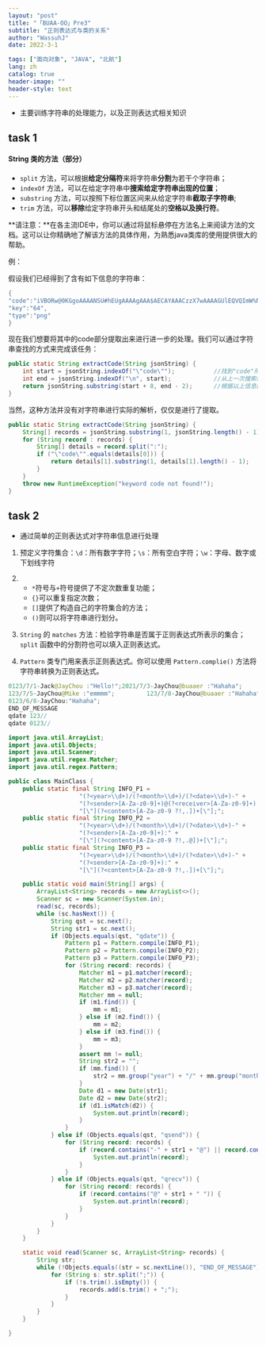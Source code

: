 ```yaml
---
layout: "post"
title: "「BUAA-OO」Pre3"
subtitle: "正则表达式与类的关系"
author: "WassuhJ"
date: 2022-3-1

tags: ["面向对象", "JAVA", "北航"]
lang: zh
catalog: true
header-image: ""
header-style: text
---
```


* 主要训练字符串的处理能力，以及正则表达式相关知识



## task 1

#### String 类的方法（部分）

- `split` 方法，可以根据**给定分隔符**来将字符串**分割**为若干个字符串；
- `indexOf` 方法，可以在给定字符串中**搜索给定字符串出现的位置**；
- `substring` 方法，可以按照下标位置区间来从给定字符串**截取子字符串**;
- `trim` 方法，可以**移除**给定字符串开头和结尾处的**空格以及换行符**。

**请注意：**在各主流IDE中，你可以通过将鼠标悬停在方法名上来阅读方法的文档。这可以让你精确地了解该方法的具体作用，为熟悉java类库的使用提供很大的帮助。

例：

假设我们已经得到了含有如下信息的字符串：

```java
{
"code":"iVBORw@0KGgoAAAANSU#hEUgAAAAgAAA$AECAYAAACzzX7wAAAAGUlEQVQImW%NggID/DKjgPzYOLpqwAr^xWAAAbkwv1&EmB71QAAAABJRU5*ErkJggg==",
"key":"64",
"type":"png"
}
```

现在我们想要将其中的code部分提取出来进行进一步的处理。我们可以通过字符串查找的方式来完成该任务：

```java
public static String extractCode(String jsonString) {
    int start = jsonString.indexOf("\"code\"");           //找到"code"所在之处；
    int end = jsonString.indexOf("\n", start);            //从上一次搜索结果开始向后搜索换行符
    return jsonString.substring(start + 8, end - 2);      //根据以上信息截取子串并返回
}
```

当然，这种方法并没有对字符串进行实际的解析，仅仅是进行了提取。

```java
public static String extractCode(String jsonString) {
    String[] records = jsonString.substring(1, jsonString.length() - 1).split(","); //将输入的字符串按照逗号分割开
    for (String record : records) {
        String[] details = record.split(":");                                       //分离每个分割出的字符串中的名称与值（按照冒号进一步分割）
        if ("\"code\"".equals(details[0])) {                                        //判断数据名称是否为"code"
            return details[1].substring(1, details[1].length() - 1);                //返回该数据对应的值。
        }
    }
    throw new RuntimeException("keyword code not found!");                          //未找到，报错
}
```



## task 2

* 通过简单的正则表达式对字符串信息进行处理



1. 预定义字符集合：`\d`：所有数字字符；`\s`：所有空白字符；`\w`：字母、数字或下划线字符
2. * `*`符号与`+`符号提供了不定次数重复功能；
   * `{}`可以重复指定次数；
   * `[]`提供了构造自己的字符集合的方法；
   * `()`则可以将字符串进行划分。

3. `String` 的 `matches` 方法：检验字符串是否属于正则表达式所表示的集合；`split` 函数中的分割符也可以填入正则表达式。

4. `Pattern` 类专门用来表示正则表达式。你可以使用 `Pattern.complie()` 方法将字符串转换为正则表达式。



```java
0123/7/1-Jack@JayChou :"Hello!";2021/7/3-JayChou@buaaer :"Hahaha";
123/7/5-JayChou@Mike :"emmmm";         123/7/8-JayChou@buaaer :"Hahaha";
0123/6/8-JayChou:"Hahaha";
END_OF_MESSAGE
qdate 123//
qdate 0123//
```

```java
import java.util.ArrayList;
import java.util.Objects;
import java.util.Scanner;
import java.util.regex.Matcher;
import java.util.regex.Pattern;

public class MainClass {
    public static final String INFO_P1 =
                    "(?<year>\\d+)/(?<month>\\d+)/(?<date>\\d+)-" +
                    "(?<sender>[A-Za-z0-9]+)@(?<receiver>[A-Za-z0-9]+) :" +
                    "[\"](?<content>[A-Za-z0-9 ?!,.])+[\"];";
    public static final String INFO_P2 =
                    "(?<year>\\d+)/(?<month>\\d+)/(?<date>\\d+)-" +
                    "(?<sender>[A-Za-z0-9]+):" +
                    "[\"](?<content>[A-Za-z0-9 ?!,.@])+[\"];";
    public static final String INFO_P3 =
                    "(?<year>\\d+)/(?<month>\\d+)/(?<date>\\d+)-" +
                    "(?<sender>[A-Za-z0-9]+):" +
                    "[\"](?<content>[A-Za-z0-9 ?!,.])+[\"];";

    public static void main(String[] args) {
        ArrayList<String> records = new ArrayList<>();
        Scanner sc = new Scanner(System.in);
        read(sc, records);
        while (sc.hasNext()) {
            String qst = sc.next();
            String str1 = sc.next();
            if (Objects.equals(qst, "qdate")) {
                Pattern p1 = Pattern.compile(INFO_P1);
                Pattern p2 = Pattern.compile(INFO_P2);
                Pattern p3 = Pattern.compile(INFO_P3);
                for (String record: records) {
                    Matcher m1 = p1.matcher(record);
                    Matcher m2 = p2.matcher(record);
                    Matcher m3 = p3.matcher(record);
                    Matcher mm = null;
                    if (m1.find()) {
                        mm = m1;
                    } else if (m2.find()) {
                        mm = m2;
                    } else if (m3.find()) {
                        mm = m3;
                    }
                    assert mm != null;
                    String str2 = "";
                    if (mm.find()) {
                        str2 = mm.group("year") + "/" + mm.group("month") + "/" + mm.group("date");
                    }
                    Date d1 = new Date(str1);
                    Date d2 = new Date(str2);
                    if (d1.isMatch(d2)) {
                        System.out.println(record);
                    }
                }
            } else if (Objects.equals(qst, "qsend")) {
                for (String record: records) {
                    if (record.contains("-" + str1 + "@") || record.contains("-" + str1 + ":")) {
                        System.out.println(record);
                    }
                }
            } else if (Objects.equals(qst, "qrecv")) {
                for (String record: records) {
                    if (record.contains("@" + str1 + " ")) {
                        System.out.println(record);
                    }
                }
            }
        }
    }

    static void read(Scanner sc, ArrayList<String> records) {
        String str;
        while (!Objects.equals((str = sc.nextLine()), "END_OF_MESSAGE")) {
            for (String s: str.split(";")) {
                if (!s.trim().isEmpty()) {
                    records.add(s.trim() + ";");
                }
            }
        }
    }

}

```

